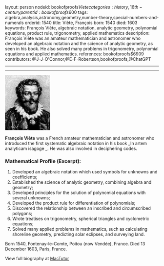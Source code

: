 layout: person
nodeid: bookofproofs$Viete
categories: history,16th-century
parentid: bookofproofs$600
tags: algebra,analysis,astronomy,geometry,number-theory,special-numbers-and-numerals
orderid: 1540
title: Viète, François
born: 1540
died: 1603
keywords: François Viète, algebraic notation, analytic geometry, polynomial equations, product rule, trigonometry, applied mathematics
description: François Viète was an amateur mathematician and astronomer who developed an algebraic notation and the science of analytic geometry, as seen in his book. He also solved many problems in trigonometry, polynomial equations and applied mathematics.
references: bookofproofs$6909
contributors: @J-J-O'Connor,@E-F-Robertson,bookofproofs,@ChatGPT

---



---

![Viete.jpg](https://github.com/bookofproofs/bookofproofs.github.io/blob/main/_sources/_assets/images/portraits/Viete.jpg?raw=true)

**François Viète** was a French amateur mathematician and astronomer who introduced the first systematic algebraic notation in his book _In artem analyticam isagoge _. He was also involved in deciphering codes.

### Mathematical Profile (Excerpt):
1. Developed an algebraic notation which used symbols for unknowns and coefficients;
2. Established the science of analytic geometry, combining algebra and geometry;
3. Developed principles for the solution of polynomial equations with several unknowns;
4. Developed the product rule for differentiation of polynomials;
5. Discovered the relationship between an inscribed and circumscribed polygons;
6. Wrote treatises on trigonometry, spherical triangles and cyclometric equations; 
7. Solved many applied problems in mathematics, such as calculating shoreline geometry, predicting solar eclipses, and surveying land.

Born 1540, Fontenay-le-Comte, Poitou (now Vendée), France. Died 13 December 1603, Paris, France.

View full biography at [MacTutor](https://mathshistory.st-andrews.ac.uk/Biographies/Viete/)

